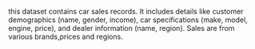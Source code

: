 this dataset contains car sales records. It includes details like customer demographics (name, gender, income), car specifications (make, model, engine, price), and dealer information (name, region). Sales are from various brands,prices and regions.

